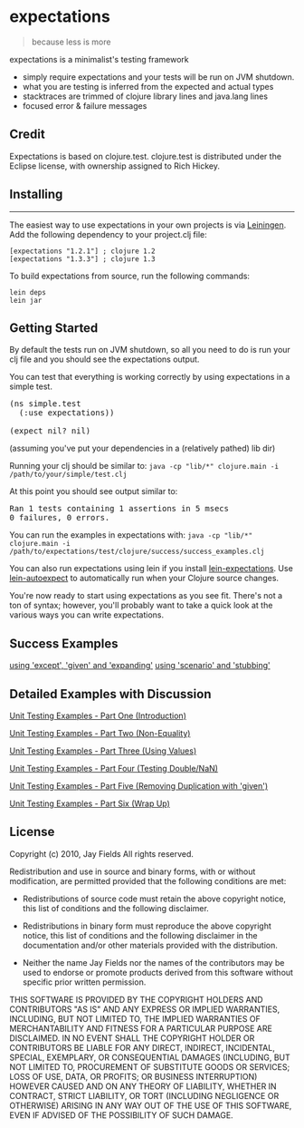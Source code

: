 # expectations

> because less is more

expectations is a minimalist's testing framework

 *  simply require expectations and your tests will be run on JVM shutdown.
 *  what you are testing is inferred from the expected and actual types
 *  stacktraces are trimmed of clojure library lines and java.lang lines
 *  focused error & failure messages

## Credit

Expectations is based on clojure.test. clojure.test is distributed under the Eclipse license, with
ownership assigned to Rich Hickey.

## Installing
----------

The easiest way to use expectations in your own projects is via
[Leiningen](http://github.com/technomancy/leiningen). Add the
following dependency to your project.clj file:

    [expectations "1.2.1"] ; clojure 1.2
    [expectations "1.3.3"] ; clojure 1.3

To build expectations from source, run the following commands:

    lein deps
    lein jar

## Getting Started

By default the tests run on JVM shutdown, so all you need to do is run your clj file and you should see the expectations output. 

You can test that everything is working correctly by using
expectations in a simple test.

<pre>(ns simple.test
  (:use expectations))

(expect nil? nil)</pre>

(assuming you've put your dependencies in a (relatively pathed) lib dir)

Running your clj should be similar to:
`java -cp "lib/*" clojure.main -i /path/to/your/simple/test.clj`

At this point you should see output similar to:

<pre>Ran 1 tests containing 1 assertions in 5 msecs
0 failures, 0 errors.</pre>

You can run the examples in expectations with:
`java -cp "lib/*" clojure.main -i /path/to/expectations/test/clojure/success/success_examples.clj`

You can also run expectations using lein if you install [lein-expectations](https://github.com/gar3thjon3s/lein-expectations).
Use [lein-autoexpect](https://github.com/jakemcc/lein-autoexpect) to automatically
run when your Clojure source changes.

You're now ready to start using expectations as you see fit. There's
not a ton of syntax; however, you'll probably want to take a quick
look at the various ways you can write expectations.

## Success Examples

[using 'except', 'given' and 'expanding'](test/clojure/success/success_examples.clj)
[using 'scenario' and 'stubbing'](test/clojure/success/success_examples.clj)

## Detailed Examples with Discussion

[Unit Testing Examples - Part One (Introduction)](http://blog.jayfields.com/2011/11/clojure-expectations-introduction.html)

[Unit Testing Examples - Part Two (Non-Equality)](http://blog.jayfields.com/2011/11/clojure-non-equality-expectations.html)

[Unit Testing Examples - Part Three (Using Values)](http://blog.jayfields.com/2011/11/clojure-expectations-with-values-in.html)

[Unit Testing Examples - Part Four (Testing Double/NaN)](http://blog.jayfields.com/2011/11/clojure-expectations-and-doublenan.html)

[Unit Testing Examples - Part Five (Removing Duplication with 'given')](http://blog.jayfields.com/2011/11/clojure-expectations-removing.html)

[Unit Testing Examples - Part Six (Wrap Up)](http://blog.jayfields.com/2011/11/clojure-expectations-unit-testing-wrap.html)

## License

Copyright (c) 2010, Jay Fields
All rights reserved.

Redistribution and use in source and binary forms, with or without modification, are permitted provided that the following conditions are met:

* Redistributions of source code must retain the above copyright notice, this list of conditions and the following disclaimer.

* Redistributions in binary form must reproduce the above copyright notice, this list of conditions and the following disclaimer in the documentation and/or other materials provided with the distribution.

* Neither the name Jay Fields nor the names of the contributors may be used to endorse or promote products derived from this software without specific prior written permission.

THIS SOFTWARE IS PROVIDED BY THE COPYRIGHT HOLDERS AND CONTRIBUTORS "AS IS" AND ANY EXPRESS OR IMPLIED WARRANTIES, INCLUDING, BUT NOT LIMITED TO, THE IMPLIED WARRANTIES OF MERCHANTABILITY AND FITNESS FOR A PARTICULAR PURPOSE ARE DISCLAIMED. IN NO EVENT SHALL THE COPYRIGHT HOLDER OR CONTRIBUTORS BE LIABLE FOR ANY DIRECT, INDIRECT, INCIDENTAL, SPECIAL, EXEMPLARY, OR CONSEQUENTIAL DAMAGES (INCLUDING, BUT NOT LIMITED TO, PROCUREMENT OF SUBSTITUTE GOODS OR SERVICES; LOSS OF USE, DATA, OR PROFITS; OR BUSINESS INTERRUPTION) HOWEVER CAUSED AND ON ANY THEORY OF LIABILITY, WHETHER IN CONTRACT, STRICT LIABILITY, OR TORT (INCLUDING NEGLIGENCE OR OTHERWISE) ARISING IN ANY WAY OUT OF THE USE OF THIS SOFTWARE, EVEN IF ADVISED OF THE POSSIBILITY OF SUCH DAMAGE.
